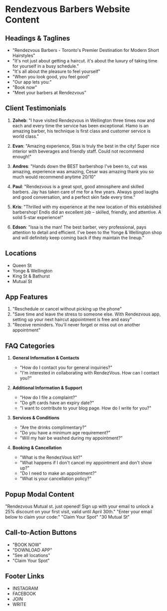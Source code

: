# Rendezvous Barbers Website Content

## Headings & Taglines
- "Rendezvous Barbers - Toronto's Premier Destination for Modern Short Hairstyles"
- "It's not just about getting a haircut. it's about the luxury of taking time for yourself in a busy schedule."
- "It's all about the pleasure to feel yourself"
- "When you look good, you feel good"
- "Our app lets you:"
- "Book now"
- "Meet your barbers at Rendezvous"

## Client Testimonials
1. **Zoheb**:
   "I have visited Rendezvous in Wellington three times now and each and every time the service has been exceptional. Hamo is an amazing barber, his technique is first class and customer service is world class."

2. **Evan**:
   "Amazing experience, Stas is truly the best in the city! Super nice interior with beverages and friendly staff. Could not recommend enough!"

3. **Andres**:
   "Hands down the BEST barbershop I've been to, cut was amazing, experience was amazing, Cesar was amazing thank you so much would recommend anytime 20/10"

4. **Paul**:
   "Rendezvous is a great spot, good atmosphere and skilled barbers. Jay has taken care of me for a few years. Always good laughs and good conversation, and a perfect skin fade every time."

5. **Kris**:
   "Thrilled with my experience at the new location of this established barbershop! Endis did an excellent job – skilled, friendly, and attentive. A solid 5-star experience!"

6. **Edson**:
   "Issa is the man! The best barber, very professional, pays attention to detail and efficient. I've been to the Yonge & Wellington shop and will definitely keep coming back if they maintain the lineup."

## Locations
- Queen St
- Yonge & Wellington
- King St & Bathurst
- Mutual St

## App Features
1. "Reschedule or cancel without picking up the phone"
2. "Save time and leave the stress to someone else. With Rendezvous app, setting up your next haircut appointment is free and easy"
3. "Receive reminders. You'll never forget or miss out on another appointment"

## FAQ Categories
1. **General Information & Contacts**
   - "How do I contact you for general inquiries?"
   - "I'm interested in collaborating with RendezVous. How can I contact you?"

2. **Additional Information & Support**
   - "How do I file a complaint?"
   - "Do gift cards have an expiry date?"
   - "I want to contribute to your blog page. How do I write for you?"

3. **Services & Conditions**
   - "Are the drinks complimentary?"
   - "Do you have a minimum age requirement?"
   - "Will my hair be washed during my appointment?"

4. **Booking & Cancellation**
   - "What is the RendezVous kit?"
   - "What happens if I don't cancel my appointment and don't show up?"
   - "Do I need to make an appointment?"
   - "What is your cancellation policy?"

## Popup Modal Content
"Rendezvous Mutual st. just opened! Sign up with your email to unlock a 25% discount on your first visit, valid until April 30th."
"Enter your email below to claim your code:"
"Claim Your Spot"
"30 Mutual St"

## Call-to-Action Buttons
- "BOOK NOW"
- "DOWNLOAD APP"
- "See all locations"
- "Claim Your Spot"

## Footer Links
- INSTAGRAM
- FACEBOOK
- JOIN
- WRITE
